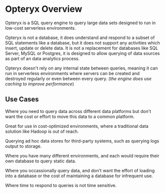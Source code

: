 # Opteryx Overview

Opteryx is a SQL query engine to query large data sets designed to run in low-cost serverless environments.

Opteryx is not a database, it does understand and respond to a subset of SQL statements like a database, but it does not support any activities which insert, update or delete data. It is not a replacement for databases like SQL Server, MySQL or Postgres, it is designed to allow querying of data sources as part of an data analytics process.

Opteryx doesn't rely on any internal state between queries, meaning it can run in serverless environments where servers can be created and destroyed regularly or even between every query. (_the engine does use caching to improve performance_)

## Use Cases

Where you need to query data across different data platforms but don't want the cost or effort to move this data to a common platform.

Great for use in cost-optimized environments, where a traditional data solution like Hadoop is out of reach.

Querying ad hoc data stores for third-party systems, such as querying logs output to storage.

Where you have many different environments, and each would require their own database to query static data.

Where you occassionally query data, and don't want the effort of loading into a database or the cost of maintaining a database for infrequent use.

Where time to respond to queries is not time sensitive.